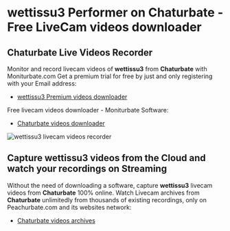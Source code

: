 # wettissu3 Performer on Chaturbate - Free LiveCam videos downloader

## Chaturbate Live Videos Recorder

Monitor and record livecam videos of **wettissu3** from **Chaturbate** with Moniturbate.com
Get a premium trial for free by just and only registering with your Email address:
* [wettissu3 Premium videos downloader](https://moniturbate.com/request-demo-licence-key.html)

Free livecam videos downloader - Moniturbate Software:
* [Chaturbate videos downloader](https://moniturbate.com/moniturbate-download-software.html)

![wettissu3 livecam videos recorder](https://peachurnet.com/templates/moniturbate-software.png)


## Capture wettissu3 videos from the Cloud and watch your recordings on Streaming

Without the need of downloading a software, capture **wettissu3** livecam videos from **Chaturbate** 100% online.
Watch Livecam archives from **Chaturbate** unlimitedly from thousands of existing recordings, only on Peachurbate.com and its websites network:
* [Chaturbate videos archives](https://peachurnet.com/)